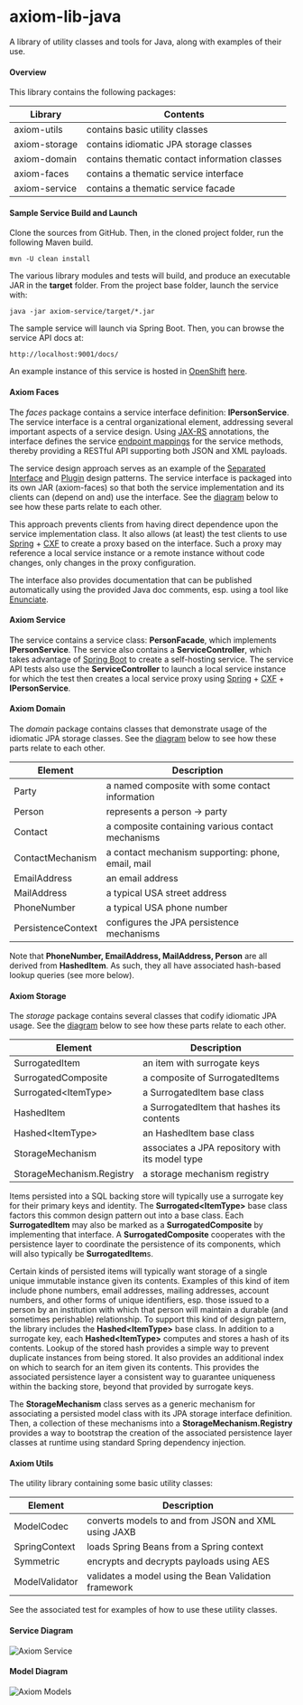 axiom-lib-java
==============

A library of utility classes and tools for Java, along with examples of their use.

#### Overview ####
This library contains the following packages:

| Library | Contents |
|---------|----------|
| axiom-utils | contains basic utility classes |
| axiom-storage | contains idiomatic JPA storage classes |
| axiom-domain  | contains thematic contact information classes |
| axiom-faces   | contains a thematic service interface |
| axiom-service | contains a thematic service facade |

#### Sample Service Build and Launch ####

Clone the sources from GitHub. Then, in the cloned project folder, run the following Maven build.

```
mvn -U clean install
```

The various library modules and tests will build, and produce an executable JAR in the **target** folder.
From the project base folder, launch the service with:

```
java -jar axiom-service/target/*.jar
```

The sample service will launch via Spring Boot. Then, you can browse the service API docs at:

```
http://localhost:9001/docs/
```

An example instance of this service is hosted in [OpenShift][open-shift] [here][axiom-shift].


#### Axiom Faces ####
The _faces_ package contains a service interface definition: **IPersonService**. 
The service interface is a central organizational element, addressing several important
aspects of a service design.
Using [JAX-RS][jax-rs] annotations, the interface defines the service [endpoint mappings][endpoints] 
for the service methods, thereby providing a RESTful API supporting both JSON and XML payloads.

The service design approach serves as an example of the [Separated Interface][separated-interface] and
[Plugin][plugin-pattern] design patterns.
The service interface is packaged into its own JAR (axiom-faces) so that both the service implementation
and its clients can (depend on and) use the interface. 
See the [diagram](#service-diagram) below to see how these parts relate to each other.

This approach prevents clients from having direct dependence upon the service implementation class.
It also allows (at least) the test clients to use [Spring][spring] + [CXF][apache-cxf] to create 
a proxy based on the interface.
Such a proxy may reference a local service instance or a remote instance without code changes, only changes
in the proxy configuration.

The interface also provides documentation that can be published automatically using the provided 
Java doc comments, esp. using a tool like [Enunciate][enunciate].

#### Axiom Service ####
The service contains a service class: **PersonFacade**, which implements **IPersonService**. 
The service also contains a **ServiceController**, which takes advantage of [Spring Boot][spring-boot] 
to create a self-hosting service.
The service API tests also use the **ServiceController** to launch a local service instance for which 
the test then creates a local service proxy using [Spring][spring] + [CXF][apache-cxf] + **IPersonService**.

#### Axiom Domain ####
The _domain_ package contains classes that demonstrate usage of the idiomatic JPA storage classes.
See the [diagram](#model-diagram) below to see how these parts relate to each other.

| Element | Description |
|---------|-------------|
| Party   | a named composite with some contact information |
| Person  | represents a person -> party |
| Contact | a composite containing various contact mechanisms |
| ContactMechanism | a contact mechanism supporting: phone, email, mail |
| EmailAddress | an email address |
| MailAddress  | a typical USA street address |
| PhoneNumber  | a typical USA phone number |
| PersistenceContext | configures the JPA persistence mechanisms |

Note that **PhoneNumber, EmailAddress, MailAddress, Person** are all derived from **HashedItem**.
As such, they all have associated hash-based lookup queries (see more below).

#### Axiom Storage ####
The _storage_ package contains several classes that codify idiomatic JPA usage.
See the [diagram](#model-diagram) below to see how these parts relate to each other.

| Element | Description |
|---------|-------------|
| SurrogatedItem        | an item with surrogate keys |
| SurrogatedComposite   | a composite of SurrogatedItems |
| Surrogated&lt;ItemType&gt;  | a SurrogatedItem base class |
| HashedItem            | a SurrogatedItem that hashes its contents |
| Hashed&lt;ItemType&gt; | an HashedItem base class |
| StorageMechanism        | associates a JPA repository with its model type |
| StorageMechanism.Registry  | a storage mechanism registry |

Items persisted into a SQL backing store will typically use a surrogate key for their primary keys and identity.
The **Surrogated&lt;ItemType&gt;** base class factors this common design pattern out into a base class.
Each **SurrogatedItem** may also be marked as a **SurrogatedComposite** by implementing that interface.
A **SurrogatedComposite** cooperates with the persistence layer to coordinate the persistence of its components, 
which will also typically be **SurrogatedItem**s.

Certain kinds of persisted items will typically want storage of a single unique immutable instance given 
its contents.
Examples of this kind of item include phone numbers, email addresses, mailing addresses, account numbers, 
and other forms of unique identifiers, esp. those issued to a person by an institution with which that person 
will maintain a durable (and sometimes perishable) relationship.
To support this kind of design pattern, the library includes the **Hashed&lt;ItemType&gt;** base class.
In addition to a surrogate key, each **Hashed&lt;ItemType&gt;** computes and stores a hash of its contents.
Lookup of the stored hash provides a simple way to prevent duplicate instances from being stored.
It also provides an additional index on which to search for an item given its contents.
This provides the associated persistence layer a consistent way to guarantee uniqueness within the backing store,
beyond that provided by surrogate keys.

The **StorageMechanism** class serves as a generic mechanism for associating a persisted model class with its
JPA storage interface definition. Then, a collection of these mechanisms into a **StorageMechanism.Registry**
provides a way to bootstrap the creation of the associated persistence layer classes at runtime using 
standard Spring dependency injection.

#### Axiom Utils ####
The utility library containing some basic utility classes:

| Element | Description |
|---------|-------------|
| ModelCodec     | converts models to and from JSON and XML using JAXB |
| SpringContext  | loads Spring Beans from a Spring context |
| Symmetric      | encrypts and decrypts payloads using AES |
| ModelValidator | validates a model using the Bean Validation framework |

See the associated test for examples of how to use these utility classes.

#### Service Diagram ####
![Axiom Service][axiom-service]

#### Model Diagram ####
![Axiom Models][axiom-models]

[axiom-service]: https://rawgithub.com/nikboyd/axiom-lib-java/master/images/axiom-service.svg "Axiom Service"
[axiom-models]: https://rawgithub.com/nikboyd/axiom-lib-java/master/images/axiom-models.svg "Axiom Models"
[endpoints]: https://github.com/nikboyd/axiom-lib-java/blob/master/axiom-faces/src/main/java/org/axiom_tools/faces/ICustomerService.java#L44
[separated-interface]: http://martinfowler.com/eaaCatalog/separatedInterface.html
[plugin-pattern]: http://martinfowler.com/eaaCatalog/plugin.html
[repository-pattern]: http://martinfowler.com/eaaCatalog/repository.html
[spring-boot]: http://projects.spring.io/spring-boot/
[spring]: http://projects.spring.io/spring-framework/
[jax-rs]: https://docs.oracle.com/javaee/7/api/javax/ws/rs/package-summary.html
[apache-cxf]: http://cxf.apache.org/
[enunciate]: http://enunciate.codehaus.org/
[open-shift]: https://www.openshift.com/
[axiom-shift]: http://demo-axioms.rhcloud.com/docs/
